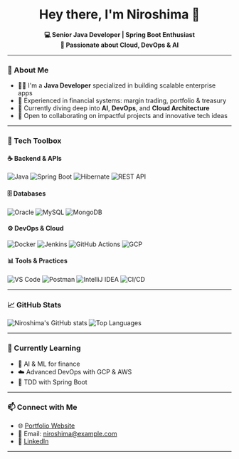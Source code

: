 <h1 align="center">Hey there, I'm Niroshima 👋</h1>

<p align="center">
  <b>💻 Senior Java Developer | Spring Boot Enthusiast</b><br>
  <b>🌱 Passionate about Cloud, DevOps & AI</b>
</p>

---

### 🚀 About Me
- 👨‍💻 I'm a **Java Developer** specialized in building scalable enterprise apps
- 🏦 Experienced in financial systems: margin trading, portfolio & treasury
- 🌱 Currently diving deep into **AI**, **DevOps**, and **Cloud Architecture**
- 🤝 Open to collaborating on impactful projects and innovative tech ideas

---

### 🧰 Tech Toolbox

#### ☕ Backend & APIs
![Java](https://img.shields.io/badge/Java-ED8B00?style=for-the-badge)
![Spring Boot](https://img.shields.io/badge/Spring_Boot-6DB33F?style=for-the-badge)
![Hibernate](https://img.shields.io/badge/Hibernate-59666C?style=for-the-badge)
![REST API](https://img.shields.io/badge/REST-API-FF6F61?style=for-the-badge)

#### 🗄️ Databases
![Oracle](https://img.shields.io/badge/Oracle-F80000?style=for-the-badge)
![MySQL](https://img.shields.io/badge/MySQL-005C84?style=for-the-badge)
![MongoDB](https://img.shields.io/badge/MongoDB-47A248?style=for-the-badge)

#### ⚙️ DevOps & Cloud
![Docker](https://img.shields.io/badge/Docker-2496ED?style=for-the-badge)
![Jenkins](https://img.shields.io/badge/Jenkins-D24939?style=for-the-badge)
![GitHub Actions](https://img.shields.io/badge/GitHub_Actions-2088FF?style=for-the-badge)
![GCP](https://img.shields.io/badge/Google_Cloud-4285F4?style=for-the-badge)

#### 📊 Tools & Practices
![VS Code](https://img.shields.io/badge/VS%20Code-007ACC?style=for-the-badge)
![Postman](https://img.shields.io/badge/Postman-FF6C37?style=for-the-badge)
![IntelliJ IDEA](https://img.shields.io/badge/IntelliJ-000000?style=for-the-badge&logo=intellij-idea)
![CI/CD](https://img.shields.io/badge/CI%2FCD-20C997?style=for-the-badge)

---

### 📈 GitHub Stats

![Niroshima's GitHub stats](https://github-readme-stats.vercel.app/api?username=Niroshima&show_icons=true&theme=dark)
![Top Languages](https://github-readme-stats.vercel.app/api/top-langs/?username=Niroshima&layout=compact&theme=dark)

---

### 🌱 Currently Learning
- 🔬 AI & ML for finance
- ☁️ Advanced DevOps with GCP & AWS
- 🧪 TDD with Spring Boot

---

### 📫 Connect with Me
- 🌐 [Portfolio Website](https://your-portfolio.vercel.app)
- 📧 Email: niroshima@example.com
- 💼 [LinkedIn](https://linkedin.com/in/your-profile)

---
